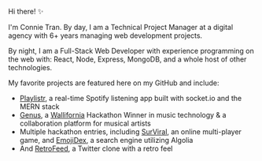Hi there! ✨  

I'm Connie Tran. By day, I am a Technical Project Manager at a digital agency with 6+ years managing web development projects.

By night, I am a Full-Stack Web Developer with experience programming on the web with: React, Node, Express, MongoDB, and a whole host of other technologies. 

My favorite projects are featured here on my GitHub and include: 

* [Playlistr](https://github.com/connietran-dev/playlistr-gtech-capstone), a real-time Spotify listening app built with socket.io and the MERN stack
* [Genus](https://www.youtube.com/watch?v=hqa-nIO-M9U), a [Wallifornia](https://wallifornia-hackathon-2020.devpost.com/) Hackathon Winner in music technology & a collaboration platform for musical artists
* Multiple hackathon entries, including [SurViral](https://github.com/connietran-dev/janebox-surviral-client), an online multi-player game, and [EmojiDex](https://github.com/connietran-dev/algolia-emojidex), a search engine utilizing Algolia
* And [RetroFeed](https://github.com/simonanewton/retro-feed), a Twitter clone with a retro feel 
